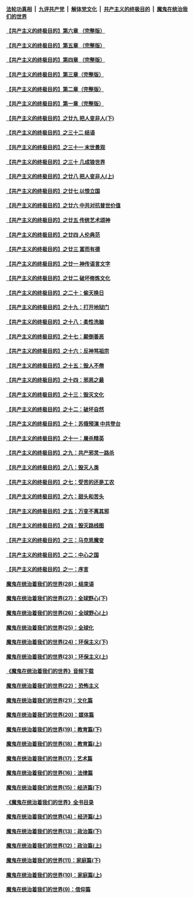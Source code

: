 ####  [法轮功真相](../../../../basic/blob/master/README.md?t=06181131) &nbsp;|&nbsp; [九评共产党](../../../../9ping.md/blob/master/README.md?t=06181131) &nbsp;|&nbsp; [解体党文化](../../../../jtdwh.md/blob/master/README.md?t=06181131)  &nbsp;|&nbsp; [共产主义的终极目的](../../../../gczydzjmd.md/blob/master/README.md?t=06181131) &nbsp;|&nbsp; [魔鬼在统治我们的世界](../../../../mgztzwmdsj.md/blob/master/README.md?t=06181131) 

#### [【共产主义的终极目的】第六章 （完整版）](../pages/nsc422/n11428913.md?t=06181131) 

#### [【共产主义的终极目的】第五章 （完整版）](../pages/nsc422/n11428912.md?t=06181131) 

#### [【共产主义的终极目的】第四章 （完整版）](../pages/nsc422/n11428907.md?t=06181131) 

#### [【共产主义的终极目的】第三章（完整版）](../pages/nsc422/n11428848.md?t=06181131) 

#### [【共产主义的终极目的】第二章（完整版）](../pages/nsc422/n11428831.md?t=06181131) 

#### [【共产主义的终极目的】第一章（完整版）](../pages/nsc422/n11417651.md?t=06181131) 

#### [【共产主义的终极目的】之廿九 把人变非人(下)](../pages/nsc422/n11344140.md?t=06181131) 

#### [【共产主义的终极目的】之三十二 结语](../pages/nsc422/n11360535.md?t=06181131) 

#### [【共产主义的终极目的】之三十一 末世景观](../pages/nsc422/n11351129.md?t=06181131) 

#### [【共产主义的终极目的】之三十 几成狼世界](../pages/nsc422/n11348280.md?t=06181131) 

#### [【共产主义的终极目的】之廿八 把人变非人(上)](../pages/nsc422/n11340492.md?t=06181131) 

#### [【共产主义的终极目的】之廿七 以恨立国](../pages/nsc422/n11336944.md?t=06181131) 

#### [【共产主义的终极目的】之廿六 中共对抗普世价值](../pages/nsc422/n11324785.md?t=06181131) 

#### [【共产主义的终极目的】之廿五 传统艺术颂神](../pages/nsc422/n11296396.md?t=06181131) 

#### [【共产主义的终极目的】之廿四 人伦典范](../pages/nsc422/n11296397.md?t=06181131) 

#### [【共产主义的终极目的】之廿三 富而有德](../pages/nsc422/n11283598.md?t=06181131) 

#### [【共产主义的终极目的】之廿一 神传语言文字](../pages/nsc422/n11263265.md?t=06181131) 

#### [【共产主义的终极目的】之廿二 破坏修炼文化](../pages/nsc422/n11245728.md?t=06181131) 

#### [【共产主义的终极目的】之二十：偷天换日](../pages/nsc422/n11238846.md?t=06181131) 

#### [【共产主义的终极目的】之十九：打开地狱门](../pages/nsc422/n11206376.md?t=06181131) 

#### [【共产主义的终极目的】之十八：柔性洗脑](../pages/nsc422/n11199994.md?t=06181131) 

#### [【共产主义的终极目的】之十七：颠倒善恶](../pages/nsc422/n11179782.md?t=06181131) 

#### [【共产主义的终极目的】之十六：反神骂祖宗](../pages/nsc422/n11166798.md?t=06181131) 

#### [【共产主义的终极目的】之十五：毁人不倦](../pages/nsc422/n11166792.md?t=06181131) 

#### [【共产主义的终极目的】之十四：邪恶之最](../pages/nsc422/n11150249.md?t=06181131) 

#### [【共产主义的终极目的】之十三：毁灭文化](../pages/nsc422/n11135227.md?t=06181131) 

#### [【共产主义的终极目的】之十二：破坏自然](../pages/nsc422/n11135214.md?t=06181131) 

#### [【共产主义的终极目的】之十：苏俄预演 中共登台](../pages/nsc422/n11118424.md?t=06181131) 

#### [【共产主义的终极目的】之十一：屠杀精英](../pages/nsc422/n11118442.md?t=06181131) 

#### [【共产主义的终极目的】之九：共产邪灵一路杀](../pages/nsc422/n11114139.md?t=06181131) 

#### [【共产主义的终极目的】之八：毁灭人类](../pages/nsc422/n11108503.md?t=06181131) 

#### [【共产主义的终极目的】之七：受苦的还是工农](../pages/nsc422/n11101809.md?t=06181131) 

#### [【共产主义的终极目的】之六：甜头和苦头](../pages/nsc422/n11096971.md?t=06181131) 

#### [【共产主义的终极目的】之五：万变不离其邪](../pages/nsc422/n11091285.md?t=06181131) 

#### [【共产主义的终极目的】之四：毁灭路线图](../pages/nsc422/n11086284.md?t=06181131) 

#### [【共产主义的终极目的】之三：马克思魔变](../pages/nsc422/n11061941.md?t=06181131) 

#### [【共产主义的终极目的】之二：中心之国](../pages/nsc422/n11047728.md?t=06181131) 

#### [【共产主义的终极目的】之一：序言](../pages/nsc422/n11086077.md?t=06181131) 

#### [魔鬼在统治着我们的世界(28)：结束语](../pages/nsc422/n10936246.md?t=06181131) 

#### [魔鬼在统治着我们的世界(27)：全球野心(下)](../pages/nsc422/n10928319.md?t=06181131) 

#### [魔鬼在统治着我们的世界(26)：全球野心(上)](../pages/nsc422/n10900318.md?t=06181131) 

#### [魔鬼在统治着我们的世界(25)：全球化](../pages/nsc422/n10788205.md?t=06181131) 

#### [魔鬼在统治着我们的世界(24)：环保主义(下)](../pages/nsc422/n10695307.md?t=06181131) 

#### [魔鬼在统治着我们的世界(23)：环保主义(上)](../pages/nsc422/n10688613.md?t=06181131) 

#### [《魔鬼在统治着我们的世界》音频下载](../pages/nsc422/n10635553.md?t=06181131) 

#### [魔鬼在统治着我们的世界(22)：恐怖主义](../pages/nsc422/n10614727.md?t=06181131) 

#### [魔鬼在统治着我们的世界(21)：文化篇](../pages/nsc422/n10597706.md?t=06181131) 

#### [魔鬼在统治着我们的世界(20)：媒体篇](../pages/nsc422/n10586579.md?t=06181131) 

#### [魔鬼在统治着我们的世界(19)：教育篇(下)](../pages/nsc422/n10564808.md?t=06181131) 

#### [魔鬼在统治着我们的世界(18)：教育篇(上)](../pages/nsc422/n10526970.md?t=06181131) 

#### [魔鬼在统治着我们的世界(17)：艺术篇](../pages/nsc422/n10499093.md?t=06181131) 

#### [魔鬼在统治着我们的世界(16)：法律篇](../pages/nsc422/n10485969.md?t=06181131) 

#### [魔鬼在统治着我们的世界(15)：经济篇(下)](../pages/nsc422/n10469975.md?t=06181131) 

#### [《魔鬼在统治着我们的世界》全书目录](../pages/nsc422/n10464261.md?t=06181131) 

#### [魔鬼在统治着我们的世界(14)：经济篇(上)](../pages/nsc422/n10457370.md?t=06181131) 

#### [魔鬼在统治着我们的世界(13)：政治篇(下)](../pages/nsc422/n10448270.md?t=06181131) 

#### [魔鬼在统治着我们的世界(12)：政治篇(上)](../pages/nsc422/n10444576.md?t=06181131) 

#### [魔鬼在统治着我们的世界(11)：家庭篇(下)](../pages/nsc422/n10440961.md?t=06181131) 

#### [魔鬼在统治着我们的世界(10)：家庭篇(上)](../pages/nsc422/n10435448.md?t=06181131) 

#### [魔鬼在统治着我们的世界(9)：信仰篇](../pages/nsc422/n10432159.md?t=06181131) 

